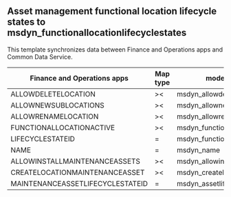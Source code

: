 ## Asset management functional location lifecycle states to msdyn_functionallocationlifecyclestates

This template synchronizes data between Finance and Operations apps and Common Data Service.

Finance and Operations apps | Map type | model-driven apps in Dynamics 365 | Default value
---|---|---|---
ALLOWDELETELOCATION | >< | msdyn_allowdeletelocation | 
ALLOWNEWSUBLOCATIONS | >< | msdyn_allownewsublocations | 
ALLOWRENAMELOCATION | >< | msdyn_allowrenamelocation | 
FUNCTIONALLOCATIONACTIVE | >< | msdyn_functionallocationactive | 
LIFECYCLESTATEID | = | msdyn_functionallocationlifecyclestate_id | 
NAME | = | msdyn_name | 
ALLOWINSTALLMAINTENANCEASSETS | >< | msdyn_allowinstallmaintenanceassets | 
CREATELOCATIONMAINTENANCEASSET | >< | msdyn_createlocationmaintenanceasset | 
MAINTENANCEASSETLIFECYCLESTATEID | = | msdyn_assetlifecyclestate.msdyn_assetlifecyclestate_id | 
